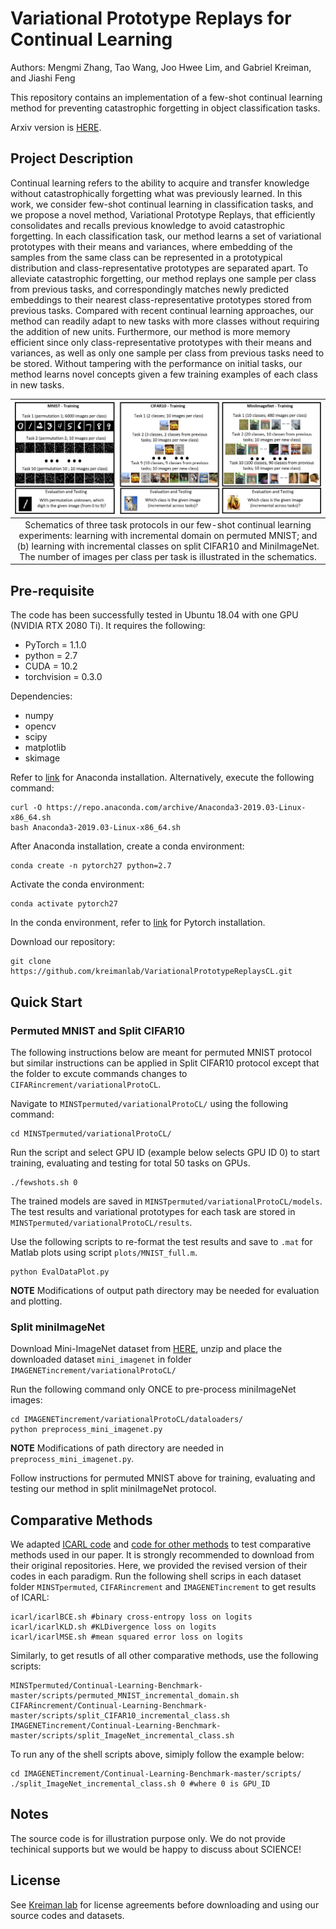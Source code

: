 # Variational Prototype Replays for Continual Learning
Authors: Mengmi Zhang, Tao Wang, Joo Hwee Lim, and Gabriel Kreiman, and Jiashi Feng

This repository contains an implementation of a few-shot continual learning method for preventing catastrophic forgetting in object classification tasks. 

Arxiv version is [HERE](https://arxiv.org/abs/1905.09447).

## Project Description

Continual learning refers to the ability to acquire and transfer knowledge without catastrophically forgetting what was previously learned. In this work, we consider few-shot continual learning in classification tasks, and we propose a novel method, Variational Prototype Replays, that efficiently consolidates and recalls previous knowledge to avoid catastrophic forgetting. In each classification task, our method learns a set of variational prototypes with their means and variances, where embedding of the samples from the same class can be represented in a prototypical distribution and class-representative prototypes are separated apart. To alleviate catastrophic forgetting, our method replays one sample per class from previous tasks, and correspondingly matches newly predicted embeddings to their nearest class-representative prototypes stored from previous tasks. Compared with recent continual learning approaches, our method can readily adapt to new tasks with more classes without requiring the addition of new units. Furthermore, our method is more memory efficient since only class-representative prototypes with their means and variances, as well as only one sample per class from previous tasks need to be stored. Without tampering with the performance on initial tasks, our method learns novel concepts given a few training examples of each class in new tasks.

|![schematics](plots/Figures/task.png)|
|:---:|
| Schematics of three task protocols in our few-shot continual learning experiments: learning with incremental domain on permuted MNIST; and (b) learning with incremental classes on split CIFAR10 and MiniImageNet. The number of images per class per task is illustrated in the schematics. |

## Pre-requisite

The code has been successfully tested in Ubuntu 18.04 with one GPU (NVIDIA RTX 2080 Ti). It requires the following:
- PyTorch = 1.1.0 
- python = 2.7
- CUDA = 10.2
- torchvision = 0.3.0

Dependencies:
- numpy
- opencv
- scipy
- matplotlib
- skimage

Refer to [link](https://www.anaconda.com/distribution/) for Anaconda installation. Alternatively, execute the following command:
```
curl -O https://repo.anaconda.com/archive/Anaconda3-2019.03-Linux-x86_64.sh
bash Anaconda3-2019.03-Linux-x86_64.sh
```
After Anaconda installation, create a conda environment:
```
conda create -n pytorch27 python=2.7
```
Activate the conda environment:
```
conda activate pytorch27
```
In the conda environment, refer to [link](https://pytorch.org/get-started/locally/) for Pytorch installation.

Download our repository:
```
git clone https://github.com/kreimanlab/VariationalPrototypeReplaysCL.git
```

## Quick Start

### Permuted MNIST and Split CIFAR10

The following instructions below are meant for permuted MNIST protocol but similar instructions can be applied in Split CIFAR10 protocol except that the folder to excute commands changes to  ```CIFARincrement/variationalProtoCL```.

Navigate to ```MINSTpermuted/variationalProtoCL/``` using the following command:
```
cd MINSTpermuted/variationalProtoCL/
```
Run the script and select GPU ID (example below selects GPU ID 0) to start training, evaluating and testing for total 50 tasks on GPUs. 
```
./fewshots.sh 0
```
The trained models are saved in ```MINSTpermuted/variationalProtoCL/models```. The test results and variational prototypes for each task are stored in ```MINSTpermuted/variationalProtoCL/results```.

Use the following scripts to re-format the test results and save to ```.mat``` for Matlab plots using script ```plots/MNIST_full.m```.
```
python EvalDataPlot.py
```
**NOTE** Modifications of output path directory may be needed for evaluation and plotting.

### Split miniImageNet

Download Mini-ImageNet dataset from [HERE](https://drive.google.com/open?id=1RxTC3iHrfh5rdmAEVkwWMrYUuYuuPepC), unzip and place the downloaded dataset ```mini_imagenet``` in folder ```IMAGENETincrement/variationalProtoCL/```

Run the following command only ONCE to pre-process miniImageNet images:
```
cd IMAGENETincrement/variationalProtoCL/dataloaders/
python preprocess_mini_imagenet.py
```
**NOTE** Modifications of path directory are needed in ```preprocess_mini_imagenet.py```.

Follow instructions for permuted MNIST above for training, evaluating and testing our method in split miniImageNet protocol.

## Comparative Methods

We adapted [ICARL code](https://github.com/donlee90/icarl) and [code for other methods](https://github.com/GT-RIPL/Continual-Learning-Benchmark) to test comparative methods used in our paper. It is strongly recommended to download from their original repositories. Here, we provided the revised version of their codes in each paradigm. Run the following shell scrips in each dataset folder ```MINSTpermuted```, ```CIFARincrement``` and ```IMAGENETincrement``` to get results of ICARL:
```
icarl/icarlBCE.sh #binary cross-entropy loss on logits
icarl/icarlKLD.sh #KLDivergence loss on logits
icarl/icarlMSE.sh #mean squared error loss on logits
```
Similarly, to get resutls of all other comparative methods, use the following scripts:
```
MINSTpermuted/Continual-Learning-Benchmark-master/scripts/permuted_MNIST_incremental_domain.sh
CIFARincrement/Continual-Learning-Benchmark-master/scripts/split_CIFAR10_incremental_class.sh
IMAGENETincrement/Continual-Learning-Benchmark-master/scripts/split_ImageNet_incremental_class.sh
```
To run any of the shell scripts above, simiply follow the example below:
```
cd IMAGENETincrement/Continual-Learning-Benchmark-master/scripts/
./split_ImageNet_incremental_class.sh 0 #where 0 is GPU_ID
```

## Notes

The source code is for illustration purpose only. We do not provide techinical supports but we would be happy to discuss about SCIENCE!

## License

See [Kreiman lab](http://klab.tch.harvard.edu/code/license_agreement.pdf) for license agreements before downloading and using our source codes and datasets.
